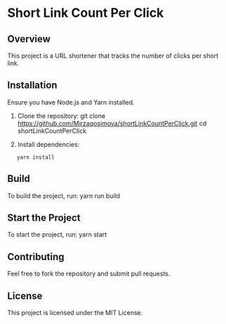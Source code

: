 # Short Link Count Per Click

## Overview

This project is a URL shortener that tracks the number of clicks per short link.

## Installation

Ensure you have Node.js and Yarn installed.

1. Clone the repository:
   git clone https://github.com/Mirzaqosimova/shortLinkCountPerClick.git
   cd shortLinkCountPerClick

2. Install dependencies:

```
   yarn install
```

## Build

To build the project, run:
yarn run build

## Start the Project

To start the project, run:
yarn start

## Contributing

Feel free to fork the repository and submit pull requests.

## License

This project is licensed under the MIT License.
